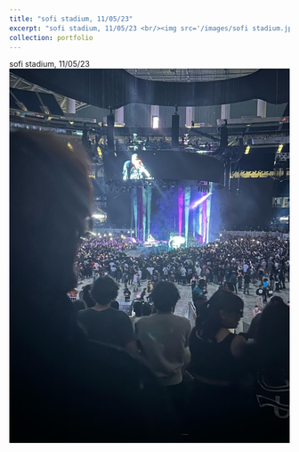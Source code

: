 ```yaml
---
title: "sofi stadium, 11/05/23"
excerpt: "sofi stadium, 11/05/23 <br/><img src='/images/sofi stadium.jpeg'>"
collection: portfolio
---
```


sofi stadium, 11/05/23 <br/><img src='/images/sofi stadium.jpeg'>
